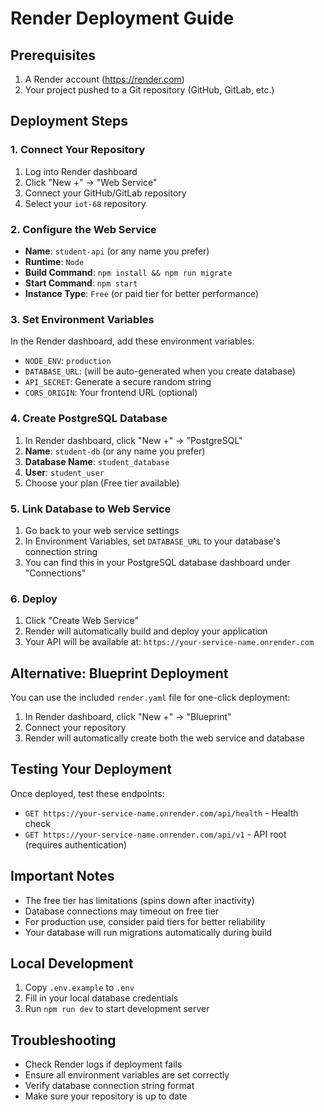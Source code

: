 # Render Deployment Guide

## Prerequisites
1. A Render account (https://render.com)
2. Your project pushed to a Git repository (GitHub, GitLab, etc.)

## Deployment Steps

### 1. Connect Your Repository
1. Log into Render dashboard
2. Click "New +" → "Web Service"
3. Connect your GitHub/GitLab repository
4. Select your `iot-68` repository

### 2. Configure the Web Service
- **Name**: `student-api` (or any name you prefer)
- **Runtime**: `Node`
- **Build Command**: `npm install && npm run migrate`
- **Start Command**: `npm start`
- **Instance Type**: `Free` (or paid tier for better performance)

### 3. Set Environment Variables
In the Render dashboard, add these environment variables:
- `NODE_ENV`: `production`
- `DATABASE_URL`: (will be auto-generated when you create database)
- `API_SECRET`: Generate a secure random string
- `CORS_ORIGIN`: Your frontend URL (optional)

### 4. Create PostgreSQL Database
1. In Render dashboard, click "New +" → "PostgreSQL"
2. **Name**: `student-db` (or any name you prefer)
3. **Database Name**: `student_database`
4. **User**: `student_user`
5. Choose your plan (Free tier available)

### 5. Link Database to Web Service
1. Go back to your web service settings
2. In Environment Variables, set `DATABASE_URL` to your database's connection string
3. You can find this in your PostgreSQL database dashboard under "Connections"

### 6. Deploy
1. Click "Create Web Service"
2. Render will automatically build and deploy your application
3. Your API will be available at: `https://your-service-name.onrender.com`

## Alternative: Blueprint Deployment
You can use the included `render.yaml` file for one-click deployment:
1. In Render dashboard, click "New +" → "Blueprint"
2. Connect your repository
3. Render will automatically create both the web service and database

## Testing Your Deployment
Once deployed, test these endpoints:
- `GET https://your-service-name.onrender.com/api/health` - Health check
- `GET https://your-service-name.onrender.com/api/v1` - API root (requires authentication)

## Important Notes
- The free tier has limitations (spins down after inactivity)
- Database connections may timeout on free tier
- For production use, consider paid tiers for better reliability
- Your database will run migrations automatically during build

## Local Development
1. Copy `.env.example` to `.env`
2. Fill in your local database credentials
3. Run `npm run dev` to start development server

## Troubleshooting
- Check Render logs if deployment fails
- Ensure all environment variables are set correctly
- Verify database connection string format
- Make sure your repository is up to date
